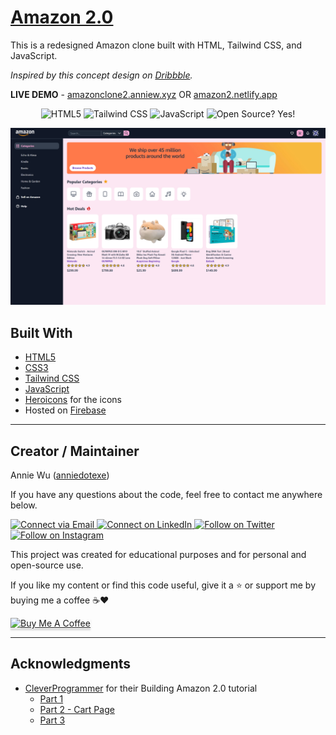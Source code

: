 # [Amazon 2.0](https://amazon2.anniew.xyz/)

This is a redesigned Amazon clone built with HTML, Tailwind CSS, and JavaScript.

_Inspired by this concept design on [Dribbble](https://dribbble.com/shots/15350650-Amazon-Website-Redesign-Concept)._

**LIVE DEMO** - [amazonclone2.anniew.xyz](https://amazon2.anniew.xyz/) OR [amazon2.netlify.app](https://amazon2.netlify.app/)

<p align="center">
    <img alt="HTML5" src="https://img.shields.io/badge/-HTML5-E44D26?style=flat&logo=html5&logoColor=white"/>
    <img alt="Tailwind CSS" src="https://img.shields.io/badge/-Tailwind%20CSS-2965f1?style=flat&logo=tailwindcss&logoColor=white"/>
    <img alt="JavaScript" src="https://img.shields.io/badge/-JavaScript-F0DB4F?style=flat&logo=javascript&logoColor=white"/>
    <img alt="Open Source? Yes!" src="https://badgen.net/badge/Open%20Source%20%3F/Yes%21/blue?icon=github"/>
</p>

<p align="center">
    <img alt="Screenshot" src="./img/readme/screenshot.png" width="700px">
</p>

## Built With

- [HTML5](https://www.w3schools.com/html/)
- [CSS3](https://www.w3schools.com/css/)
- [Tailwind CSS](https://tailwindcss.com/)
- [JavaScript](https://www.w3schools.com/js/DEFAULT.asp)
- [Heroicons](https://heroicons.com/) for the icons
- Hosted on [Firebase](https://firebase.google.com/docs/hosting/quickstart)

---

## Creator / Maintainer

Annie Wu ([anniedotexe](https://github.com/anniedotexe))

If you have any questions about the code, feel free to contact me anywhere below.

<p align="left">
  <a href="mailto:anniewu2303@gmail.com"> 
    <img alt="Connect via Email" src="https://img.shields.io/badge/Gmail-c14438?style=flat&logo=Gmail&logoColor=white" />
  </a>
  <a href="https://www.linkedin.com/in/anniewu2303/"> 
    <img alt="Connect on LinkedIn" src="https://img.shields.io/badge/-LinkedIn-0072b1?style=flat&logo=Linkedin&logoColor=white" />
  </a>
  <a href="https://twitter.com/anniedotexe"> 
    <img alt="Follow on Twitter" src="https://img.shields.io/badge/-Twitter-00acee?style=flat&logo=Twitter&logoColor=white" />
  </a>
  <a href="https://www.instagram.com/anniedotexe/"> 
    <img alt="Follow on Instagram" src="https://img.shields.io/badge/-Instagram-E1306C?style=flat&logo=instagram&logoColor=white" />
  </a>
</p>

This project was created for educational purposes and for personal and open-source use.

If you like my content or find this code useful, give it a :star: or support me by buying me a coffee :coffee::heart:

<a href="https://www.buymeacoffee.com/awu2303" target="_blank"><img src="https://www.buymeacoffee.com/assets/img/custom_images/orange_img.png" alt="Buy Me A Coffee" style="height: 41px !important;width: 174px !important;box-shadow: 0px 3px 2px 0px rgba(190, 190, 190, 0.5) !important;-webkit-box-shadow: 0px 3px 2px 0px rgba(190, 190, 190, 0.5) !important;" ></a>

---

## Acknowledgments

- [CleverProgrammer](https://www.cleverprogrammer.com/) for their Building Amazon 2.0 tutorial
  - [Part 1](https://www.youtube.com/watch?v=HkTXe-O1ArM)
  - [Part 2 - Cart Page](https://www.youtube.com/watch?v=lfxzyE5Gs84)
  - [Part 3]()
